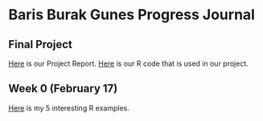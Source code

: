 # Baris Burak Gunes Progress Journal

## Final Project

[Here](/IE-360-Project-Report.html) is our Project Report. [Here](/Scripts.R) is our R code that is used in our project.

## Week 0 (February 17)

[Here](files/example_homework_0.html) is my 5 interesting R examples. 



